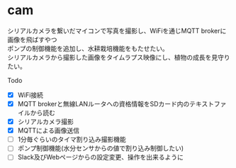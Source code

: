 # cam

シリアルカメラを繋いだマイコンで写真を撮影し、WiFiを通じMQTT brokerに画像を飛ばすやつ<br>
ポンプの制御機能を追加し、水耕栽培機能をもたせたい。<br>
シリアルカメラから撮影した画像をタイムラプス映像にし、植物の成長を見守りたい。<br>

Todo
- [x] WiFi接続
- [x] MQTT brokerと無線LANルータへの資格情報をSDカード内のテキストファイルから読む
- [x] シリアルカメラ撮影
- [x] MQTTによる画像送信
- [ ] 1分毎ぐらいのタイマ割り込み撮影機能
- [ ] ポンプ制御機能(水分センサからの値で割り込み制御したい)
- [ ] Slack及びWebページからの設定変更、操作を出来るように
